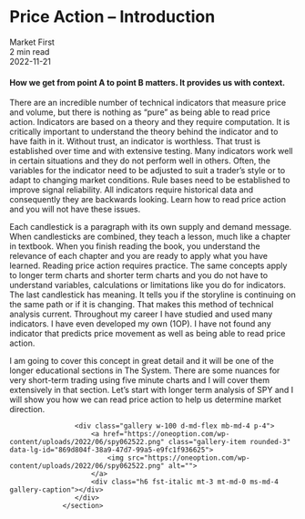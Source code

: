 
<div class="bg-secondary">
<h1 class="py-5 ms-3 ms-md-4 my-0">Price Action – Introduction</h1>
</div>
<div class="d-flex align-items-center flex-wrap text-muted ps-3 ps-md-4 py-3 border-top border-bottom">
<div class="border-end pe-3 me-3">
<span class="badge bg-faded-primary text-primary">
Market First </span>
</div>
<div class="fs-sm pe-3 border-end me-3">2 min read</div>
<div class="fs-sm">
2022-11-21 </div>
</div>
<section class="px-3 px-md-4 py-4">
<h4 class="wp-block-heading">How we get from point A to point B matters. It provides us with context.</h4>
<p>There are an incredible number of technical indicators that measure price and volume, but there is nothing as “pure” as being able to read price action. Indicators are based on a theory and they require computation. It is critically important to understand the theory behind the indicator and to have faith in it. Without trust, an indicator is worthless. That trust is established over time and with extensive testing. Many indicators work well in certain situations and they do not perform well in others. Often, the variables for the indicator need to be adjusted to suit a trader’s style or to adapt to changing market conditions. Rule bases need to be established to improve signal reliability. All indicators require historical data and consequently they are backwards looking. Learn how to read price action and you will not have these issues.</p>
<p>Each candlestick is a paragraph with its own supply and demand message. When candlesticks are combined, they teach a lesson, much like a chapter in textbook. When you finish reading the book, you understand the relevance of each chapter and you are ready to apply what you have learned. Reading price action requires practice. The same concepts apply to longer term charts and shorter term charts and you do not have to understand variables, calculations or limitations like you do for indicators. The last candlestick has meaning. It tells you if the storyline is continuing on the same path or if it is changing. That makes this method of technical analysis current. Throughout my career I have studied and used many indicators. I have even developed my own (1OP). I have not found any indicator that predicts price movement as well as being able to read price action.</p>
<p>I am going to cover this concept in great detail and it will be one of the longer educational sections in The System. There are some nuances for very short-term trading using five minute charts and I will cover them extensively in that section. Let’s start with longer term analysis of SPY and I will show you how we can read price action to help us determine market direction.</p>

                    <div class="gallery w-100 d-md-flex mb-md-4 p-4">
                        <a href="https://oneoption.com/wp-content/uploads/2022/06/spy062522.png" class="gallery-item rounded-3" data-lg-id="869d804f-38a9-47d7-99a5-e9fc1f936625">
                            <img src="https://oneoption.com/wp-content/uploads/2022/06/spy062522.png" alt="">
                        </a>
                        <div class="h6 fst-italic mt-3 mt-md-0 ms-md-4 gallery-caption"></div>
                    </div>
                 </section>
